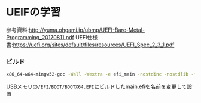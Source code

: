 # UEIFの学習

参考資料:http://yuma.ohgami.jp/ubmp/UEFI-Bare-Metal-Programming_20170811.pdf
UEFI仕様書:https://uefi.org/sites/default/files/resources/UEFI_Spec_2_3_1.pdf

### ビルド
```bash
x86_64-w64-mingw32-gcc -Wall -Wextra -e efi_main -nostdinc -nostdlib -fno-builtin -Wl,--subsystem,10 -I. -o main.efi main.c common.c efi.c shell.c graphics.c
```
USBメモリの`/EFI/BOOT/BOOTX64.EFI`にビルドしたmain.efiを名前を変更して設置